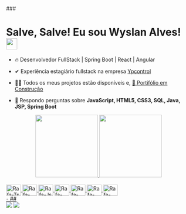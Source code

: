 ###<h1> Salve, Salve! Eu sou Wyslan Alves! <img src="https://raw.githubusercontent.com/kaueMarques/KaueMarques/master/hi.gif" width="30px"></h1>

- 🔥 Desenvolvedor FullStack | Spring Boot | React | Angular

- ✔ Experiência estagiário fullstack na empresa <a target="_blank" href="https://ypcontrol.com/">Ypcontrol</a>

- 👩‍💻 Todos os meus projetos estão disponíveis e, [🚨 <a target="_blank" href="https://wyslanalves.github.io/Wyslan-Portfolio/
">Portifólio em Construção</a>]()

- 💬 Respondo perguntas sobre **JavaScript, HTML5, CSS3, SQL, Java, JSP, Spring Boot**


<div align="center">
  <a href="https://github.com/wyslanalves">
  <img height="170em" src="https://github-readme-stats.vercel.app/api?username=wyslanalves&show_icons=true&theme=dracula&include_all_commits=true&count_private=true"/>
  <img height="170em" src="https://github-readme-stats.vercel.app/api/top-langs/?username=wyslanalves&layout=compact&langs_count=7&theme=dracula"/>
</div>
  
 <div style="display: inline_block"><br>
  <img align="center" alt="Rafa-Ts" height="30" width="40" src="https://cdn.jsdelivr.net/gh/devicons/devicon/icons/html5/html5-original.svg">
  <img align="center" alt="Rafa-React" height="30" width="40" src="https://cdn.jsdelivr.net/gh/devicons/devicon/icons/css3/css3-original.svg"">
  <img align="center" alt="Rafa-Js" height="30" width="40" src="https://cdn.jsdelivr.net/gh/devicons/devicon/icons/javascript/javascript-original.svg"">
  <img align="center" alt="Rafa-HTML" height="30" width="40" src="https://cdn.jsdelivr.net/gh/devicons/devicon/icons/java/java-original.svg">
  <img align="center" alt="Rafa-CSS" height="30" width="40" src="https://cdn.jsdelivr.net/gh/devicons/devicon/icons/git/git-original.svg">
  <img align="center" alt="Rafa-Python" height="30" width="40" src="https://cdn.jsdelivr.net/gh/devicons/devicon/icons/sass/sass-original.svg">
  <img align="center" alt="Rafa-Csharp" height="30" width="40" src="https://cdn.jsdelivr.net/gh/devicons/devicon/icons/bootstrap/bootstrap-original.svg">
  
</div>
 - 
 ##
  
<div>
 <a href = "mailto:wyslandasilvaalves@gmail.com"><img src="https://img.shields.io/badge/-Gmail-%23333?style=for-the-badge&logo=gmail&logoColor=white" target="_blank"></a>
 <a href="https://www.linkedin.com/in/wyslan-alves" target="_blank"><img src="https://img.shields.io/badge/-LinkedIn-%230077B5?style=for-the-badge&logo=linkedin&logoColor=white" target="_blank"></a> 
  
  
 
  
  
 </div>

